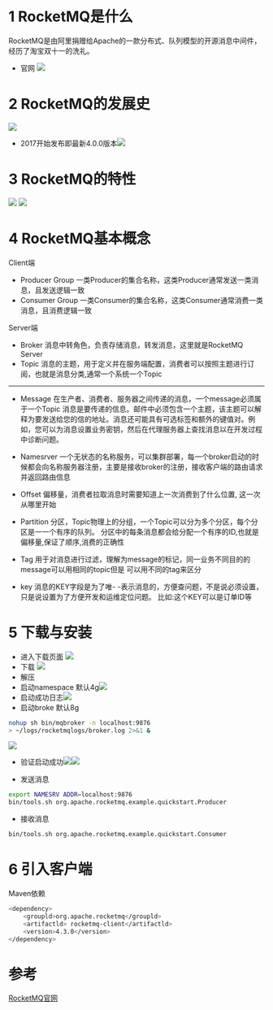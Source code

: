 # 1 RocketMQ是什么
RocketMQ是由阿里捐赠给Apache的一款分布式、队列模型的开源消息中间件，经历了淘宝双十一的洗礼。

- 官网
![](https://img-blog.csdnimg.cn/20191024132120332.png?x-oss-process=image/watermark,type_ZmFuZ3poZW5naGVpdGk,shadow_10,text_SmF2YUVkZ2U=,size_1,color_FFFFFF,t_70)

# 2 RocketMQ的发展史
![](https://img-blog.csdnimg.cn/20191024131500529.png?x-oss-process=image/watermark,type_ZmFuZ3poZW5naGVpdGk,shadow_10,text_SmF2YUVkZ2U=,size_1,color_FFFFFF,t_70)

- 2017开始发布即最新4.0.0版本![](https://img-blog.csdnimg.cn/20191024131837417.png?x-oss-process=image/watermark,type_ZmFuZ3poZW5naGVpdGk,shadow_10,text_SmF2YUVkZ2U=,size_16,color_FFFFFF,t_70)
# 3  RocketMQ的特性
![](https://img-blog.csdnimg.cn/20191024131953983.png?x-oss-process=image/watermark,type_ZmFuZ3poZW5naGVpdGk,shadow_10,text_SmF2YUVkZ2U=,size_1,color_FFFFFF,t_70)
![](https://img-blog.csdnimg.cn/2019102413215576.png?x-oss-process=image/watermark,type_ZmFuZ3poZW5naGVpdGk,shadow_10,text_SmF2YUVkZ2U=,size_1,color_FFFFFF,t_70)

# 4 RocketMQ基本概念
Client端
- Producer Group
一类Producer的集合名称，这类Producer通常发送一类消息，且发送逻辑一致
- Consumer Group
一类Consumer的集合名称，这类Consumer通常消费一类消息，且消费逻辑一致

Server端
- Broker
消息中转角色，负责存储消息，转发消息，这里就是RocketMQ Server
- Topic
消息的主题，用于定义并在服务端配置，消费者可以按照主题进行订阅，也就是消息分类,通常一个系统一个Topic

--------------------------------

- Message
在生产者、消费者、服务器之间传递的消息，一个message必须属于一个Topic
消息是要传递的信息。邮件中必须包含一个主题，该主题可以解释为要发送给您的信的地址。消息还可能具有可选标签和额外的键值对。例如，您可以为消息设置业务密钥，然后在代理服务器上查找消息以在开发过程中诊断问题。

- Namesrver
一个无状态的名称服务，可以集群部署，每一个broker启动的时候都会向名称服务器注册，主要是接收broker的注册，接收客户端的路由请求并返回路由信息
- Offset
偏移量，消费者拉取消息时需要知道上一次消费到了什么位置, 这一次从哪里开始
- Partition
分区，Topic物理上的分组，一个Topic可以分为多个分区，每个分区是一一个有序的队列。
分区中的每条消息都会给分配一个有序的ID,也就是偏移量,保证了顺序,消费的正确性

- Tag
用于对消息进行过滤，理解为message的标记，同一业务不同目的的message可以用相同的topic但是
可以用不同的tag来区分
- key
消息的KEY字段是为了唯- -表示消息的，方便查问题，不是说必须设置，只是说设置为了方便开发和运维定位问题。
比如:这个KEY可以是订单ID等

# 5 下载与安装
- 进入下载页面 ![](https://img-blog.csdnimg.cn/20191024233641247.png?x-oss-process=image/watermark,type_ZmFuZ3poZW5naGVpdGk,shadow_10,text_SmF2YUVkZ2U=,size_16,color_FFFFFF,t_70)
- 下载
![](https://img-blog.csdnimg.cn/20191024233733483.png?x-oss-process=image/watermark,type_ZmFuZ3poZW5naGVpdGk,shadow_10,text_SmF2YUVkZ2U=,size_16,color_FFFFFF,t_70)
- 解压
- 启动namespace  默认4g![](https://img-blog.csdnimg.cn/2019102423483883.png?x-oss-process=image/watermark,type_ZmFuZ3poZW5naGVpdGk,shadow_10,text_SmF2YUVkZ2U=,size_1,color_FFFFFF,t_70)
- 启动成功日志![](https://img-blog.csdnimg.cn/20191206001814128.png)
- 启动broke 默认8g
```bash
nohup sh bin/mqbroker -n localhost:9876 
> ~/logs/rocketmqlogs/broker.log 2>&1 &
```
![](https://img-blog.csdnimg.cn/20191206003703263.png?x-oss-process=image/watermark,type_ZmFuZ3poZW5naGVpdGk,shadow_10,text_aHR0cHM6Ly9qYXZhZWRnZS5ibG9nLmNzZG4ubmV0,size_1,color_FFFFFF,t_70)
- 验证启动成功![](https://img-blog.csdnimg.cn/20191206003753507.png)![](https://img-blog.csdnimg.cn/20191024134451940.png?x-oss-process=image/watermark,type_ZmFuZ3poZW5naGVpdGk,shadow_10,text_SmF2YUVkZ2U=,size_16,color_FFFFFF,t_70)

- 发送消息

```bash
export NAMESRV ADDR=localhost:9876
bin/tools.sh org.apache.rocketmq.example.quickstart.Producer
```
- 接收消息

```bash
bin/tools.sh org.apache.rocketmq.example.quickstart.Consumer
```
# 6 引入客户端
Maven依赖

```bash
<dependency>
	<groupld>org.apache.rocketmq</groupld>
	<artifactld> rocketmq-client</artifactld>
	<version>4.3.0</version>
</dependency>
```

# 参考
[RocketMQ官网](https://rocketmq.apache.org/docs/core-concept/)
